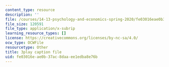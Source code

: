```yaml
---
content_type: resource
description: ''
file: /courses/14-13-psychology-and-economics-spring-2020/fe03016eae0b37ac8daaee1edba8e76b_Re2lkF0vgQw.srt
file_size: 120591
file_type: application/x-subrip
learning_resource_types: []
license: https://creativecommons.org/licenses/by-nc-sa/4.0/
ocw_type: OCWFile
resourcetype: Other
title: 3play caption file
uid: fe03016e-ae0b-37ac-8daa-ee1edba8e76b
---
```

